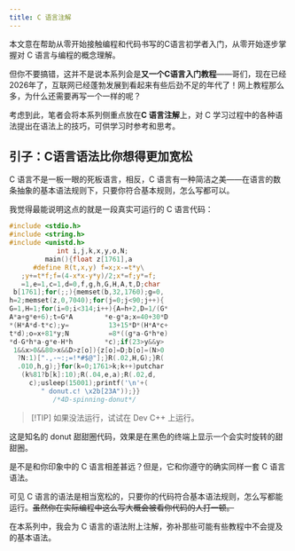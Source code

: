 ```yaml
---
title: C 语言注解
---
```


本文意在帮助从零开始接触编程和代码书写的C语言初学者入门，从零开始逐步掌握对 C 语言与编程的概念理解。

但你不要搞错，这并不是说本系列会是**又一个C语言入门教程**——哥们，现在已经2026年了，互联网已经蓬勃发展到看起来有些后劲不足的年代了！网上教程那么多，为什么还需要再写一个一样的呢？

考虑到此，笔者会将本系列侧重点放在**C 语言注解**上，对 C 学习过程中的各种语法提出在语法上的技巧，可供学习时参考和思考。

## 引子：C语言语法比你想得更加宽松

C 语言不是一板一眼的死板语言，相反，C 语言有一种简洁之美——在语言的数条抽象的基本语法规则下，只要你符合基本规则，怎么写都可以。

我觉得最能说明这点的就是一段真实可运行的 C 语言代码：

```c
#include <stdio.h>
#include <string.h>
#include <unistd.h>
            int i,j,k,x,y,o,N;
         main(){float z[1761],a
      #define R(t,x,y) f=x;x-=t*y\
   ;y+=t*f;f=(4-x*x-y*y)/2;x*=f;y*=f;
   =1,e=1,c=1,d=0,f,g,h,G,H,A,t,D;char
 b[1761];for(;;){memset(b,32,1760);g=0,
h=2;memset(z,0,7040);for(j=0;j<90;j++){
G=1,H=1;for(i=0;i<314;i++){A=h+2,D=1/(G*
A*a+g*e+6);t=G*A        *e-g*a;x=40+30*D
*(H*A*d-t*c);y=          13+15*D*(H*A*c+
t*d);o=x+81*y;N          =8*((g*a-G*h*e)
*d-G*h*a-g*e-H*h        *c);if(23>y&&y>
 1&&x>0&&80>x&&D>z[o]){z[o]=D;b[o]=(N>0
  ?N:1)[".,-~:;=!*#$@"];}R(.02,H,G);}R(
  .010,h,g);}for(k=0;1761>k;k++)putchar
   (k%81?b[k]:10);R(.04,e,a);R(.02,d,
     c);usleep(15001);printf('\n'+(
        " donut.c! \x2b[23A"));}}
           /*4D-spinning-donut*/
```

> [!TIP] 如果没法运行，试试在 Dev C++ 上运行。

这是知名的 donut 甜甜圈代码，效果是在黑色的终端上显示一个会实时旋转的甜甜圈。

是不是和你印象中的 C 语言相差甚远？但是，它和你遵守的确实同样一套 C 语言语法。

可见 C 语言的语法是相当宽松的，只要你的代码符合基本语法规则，怎么写都能运行。~~虽然你在实际编程中这么写大概会被看你代码的人打一顿。~~

在本系列中，我会为 C 语言的语法附上注解，弥补那些可能有些教程中不会提及的基本语法。
